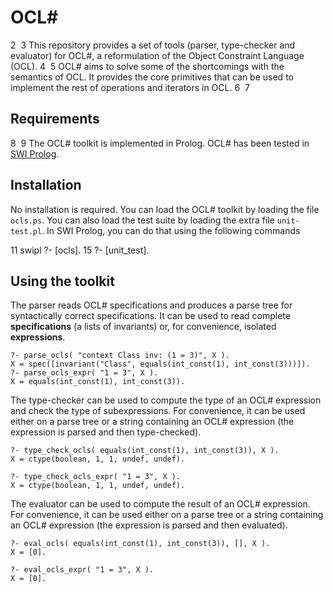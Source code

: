 # OCL#
2
​
3
This repository provides a set of tools (parser, type-checker and evaluator) for OCL#, a reformulation of the Object Constraint Language (OCL). 
4
​
5
OCL# aims to solve some of the shortcomings with the semantics of OCL. It provides the core primitives that can be used to implement the rest of  operations and iterators in OCL.
6
​
7
## Requirements
8
​
9
The OCL# toolkit is implemented in Prolog. OCL# has been tested in [SWI Prolog](https://www.swi-prolog.org/).
## Installation

No installation is required. You can load the OCL# toolkit by loading the file `ocls.ps`. You can also load the test suite by loading the extra file `unit-test.pl`. In SWI Prolog, you can do that using the following commands 

11
    swipl
    ?- [ocls].
15
    ?- [unit_test].​

## Using the toolkit

The parser reads OCL# specifications and produces a parse tree for syntactically correct specifications. It can be used to read complete **specifications** (a lists of invariants) or, for convenience, isolated **expressions**. 

    ?- parse_ocls( "context Class inv: (1 = 3)", X ).
    X = spec([invariant("Class", equals(int_const(1), int_const(3)))]).
    ?- parse_ocls_expr( "1 = 3", X ). 
    X = equals(int_const(1), int_const(3)).


The type-checker can be used to compute the type of an OCL# expression and check the type of subexpressions. For convenience, it can be used either on a parse tree or a string containing an OCL# expression (the expression is parsed and then type-checked).

    ?- type_check_ocls( equals(int_const(1), int_const(3)), X ).
    X = ctype(boolean, 1, 1, undef, undef).

    ?- type_check_ocls_expr( "1 = 3", X ).
    X = ctype(boolean, 1, 1, undef, undef).

The evaluator can be used to compute the result of an OCL# expression. For convenience, it can be used either on a parse tree or a string containing an OCL# expression (the expression is parsed and then evaluated).

    ?- eval_ocls( equals(int_const(1), int_const(3)), [], X ).
    X = [0].

    ?- eval_ocls_expr( "1 = 3", X ).
    X = [0].
